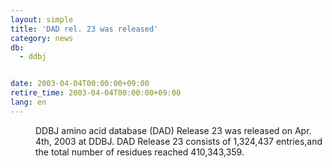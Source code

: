 ```yaml
---
layout: simple
title: 'DAD rel. 23 was released'
category: news
db:
  - ddbj


date: 2003-04-04T00:00:00+09:00
retire_time: 2003-04-04T00:00:00+09:00
lang: en
---
```


<dd>DDBJ amino acid database (DAD) Release 23 was released on Apr. 4th, 2003 at DDBJ. DAD Release 23 consists of 1,324,437 entries,and the total number of residues reached 410,343,359.</dd>
